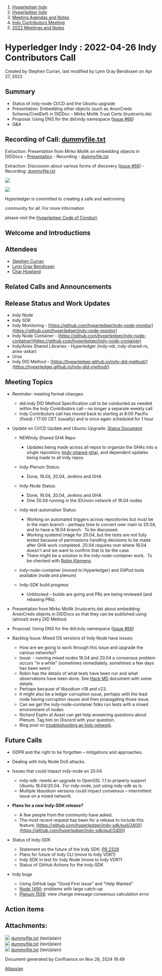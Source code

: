 1. [Hyperledger Indy](index.html)
2. [Hyperledger Indy](Hyperledger-Indy_19464194.html)
3. [Meeting Agendas and Notes](Meeting-Agendas-and-Notes_19464715.html)
4. [Indy Contributors Meeting](Indy-Contributors-Meeting_19464913.html)
5. [2022 Meetings and Notes](2022-Meetings-and-Notes_19465927.html)

# Hyperledger Indy : 2022-04-26 Indy Contributors Call

Created by Stephen Curran, last modified by Lynn Gray Bendixsen on Apr 27, 2022

## Summary

- Status of indy-node CI/CD and the Ubuntu upgrade
- Presentation: Embedding other objects (such as AnonCreds Schema/CredDef) in DIDDoc – Mirko Mollik Trust Certs (trustcerts.de)
- Proposal: Using DNS for the did:indy namespace ([Issue #66](https://github.com/hyperledger/indy-did-method/issues/66))
- Q&amp;A

## Recording of Call: [dummyfile.txt](#)

Extraction: Presentation from Mirko Mollik on embedding objects in DIDDocs - [Presentation](https://docs.google.com/presentation/d/1gY0cD67yvynbnFEStUdoSZf-ZeGbb8xAYuhB7A9O8Go/edit?usp=sharing) - Recording - [dummyfile.txt](#)

Extraction: Discussion about various forms of discovery ([Issue #66](https://github.com/hyperledger/indy-did-method/issues/66)) - Recording: [dummyfile.txt](#)

![](https://wiki.hyperledger.org/download/attachments/29034696/Antitrustnotice.png?version=1&modificationDate=1581695654000&api=v2)

![](https://wiki.hyperledger.org/download/attachments/2392771/welcome.png?version=2&modificationDate=1572450107000&api=v2)

Hyperledger is committed to creating a safe and welcoming

community for all. For more information

please visit the [Hyperledger Code of Conduct](https://lf-hyperledger.atlassian.net/wiki/spaces/HYP/pages/19595281/Hyperledger+Code+of+Conduct).

## Welcome and Introductions

## Attendees

- [Stephen Curran](https://lf-hyperledger.atlassian.net/wiki/people/557058:d676f135-ecd6-465b-b7eb-f87976bf4569?ref=confluence)
- [Lynn Gray Bendixsen](https://lf-hyperledger.atlassian.net/wiki/people/618ec0fbe1b3e0006978ab61?ref=confluence)
- [Char Howland](https://lf-hyperledger.atlassian.net/wiki/people/60998bf1dafdf00068e21bae?ref=confluence)

## Related Calls and Announcements

## Release Status and Work Updates

- Indy Node
- Indy SDK
- Indy Monitoring - [https://github.com/hyperledger/indy-node-monitor](https://github.com/hyperledger/indy-node-monitor)
- Indy Node Container - [https://github.com/hyperledger/indy-node-container](https://github.com/hyperledger/indy-node-container)
- Indy/Aries Shared Libraries - Hyperledger (indy-vdr, indy-shared-rs, aries-askar)
- Ursa
- Indy DID Method – [https://hyperledger.github.io/indy-did-method/](https://hyperledger.github.io/indy-did-method/)

## Meeting Topics

- Reminder: meeting format changes:
  
  - did:indy DID Method Specification call to be conducted as needed within the Indy Contributors call – no longer a separate weekly call
  - Indy Contributors call has moved back to starting at 8:00 Pacific (fixed) / 17:00 CET (usually) and is once again scheduled for 1 hour
- Update on CI/CD Update and Ubuntu Upgrade: [Status Document](https://docs.google.com/document/d/1oBZSm-Ot8cu0Qcod3nhAzI3veEHIy4kJLBVnpO_nbiM/edit?usp=sharing)
  
  - NEWIndy Shared GHA Repo
    
    - Updates being made across all repos to organize the GHAs into a single repository ([indy-shared-gha](https://github.com/hyperledger/indy-shared-gha)), and dependent updates being made to all indy repos
  - Indy-Plenum Status: 
    
    - Done, 16.04, 20.04, Jenkins and GHA
  - Indy-Node Status:
    
    - Done, 16.04, 20.04, Jenkins and GHA
    - One 20.04 running in the IDUnion network of 16.04 nodes
  - indy-test-automation Status:
    
    - Working on automated triggers across repositories but must be in the main branch – perhaps time to convert over main to 20.04, and to have a 16.04 branch.  To be discussed.
    - Working systemd image for 20.04, but the tests are not fully tested because of permissions handling decisions to be made after GHA work completed. 20.04 requires root where 16.04 doesn't and we want to confirm that to be the case.
    - There might be a solution in the indy-node-container work.  To be checked with [Robin Klemens](https://lf-hyperledger.atlassian.net/wiki/people/5b068694a595df5d0a165a66?ref=confluence).
  - indy-node-container (moved to Hyperledger) and GitPod tools available (node and plenum)
  - Indy-SDK build progress
    
    - Unblocked – builds are going and PRs are being reviewed (and rebasing PRs).
- Presentation from Mirko Mollik (trustcerts.de) about embedding AnonCreds objects in DIDDocs so that they can be published using (almost) every DID Method.
- Proposal: Using DNS for the did:indy namespace ([Issue #66](https://github.com/hyperledger/indy-did-method/issues/66))
- Backlog Issue: Mixed OS versions of Indy Node have issues:
  
  - How are we going to work through this issue and upgrade the various networks?
  - Issue: - running mixed nodes 16.04 and 20.04 a consensus problem occurs "in a while" (sometimes immediately, sometimes a few days has been seen)
  - Robin has the details of what tests have been run and what observations have been done. See [Hack MD](https://hackmd.io/GSJnYPt0Q9yFKgoNGWtcMw) document with some details.
  - Perhaps because of libsodium v18 and v23.
  - It might also be a ledger corruption issue, perhaps with the lead node having corruption issues and then propagating those issue.
  - Can we get the indy-node-container folks run tests with a mixed environment of nodes
  - Richard Esplin at Avast can get help answering questions about Plenum. Tag him on Discord with your question.
  - Blog post on [troubleshooting an Indy network](https://www.evernym.com/blog/troubleshooting-an-indy-network/).

## Future Calls

- GDPR and the right to be forgotten – mitigations and approaches.
- Dealing with Indy Node DoS attacks.
- Issues that could impact indy-node on 20.04
  
  - indy-sdk: needs an upgrade to OpenSSL 1.1 to properly support Ubuntu 18.04/20.04.  For indy-node, just using indy-sdk as is.
  - Multiple libsodium versions could impact consensus – intermittent issue on a mixed network.
- **Plans for a new Indy-SDK release?**
  
  - A few people from the community have asked.
  - The most recent request has been for a release to include this feature; [https://github.com/hyperledger/indy-sdk/pull/2400](https://github.com/hyperledger/indy-sdk/pull/2400)

<!--THE END-->

- Status of Indy-SDK
  
  - Statement on the future of the Indy SDK: [PR 2329](https://github.com/hyperledger/indy-sdk/pull/2329)
  - Plans for future of Indy CLI (move to Indy VDR?)
  - Indy SDK in test for Indy Node (move to Indy VDR?)
  - Status of GitHub Actions for the Indy-SDK
- Indy bugs
  
  - Using GitHub tags "Good First Issue" and "Help Wanted"
  - [Node 1490](https://github.com/hyperledger/indy-plenum/issues/1490): problems with large catch-up
  - [Plenum 1506](https://github.com/hyperledger/indy-plenum/issues/1506): view change message consensus calculation error

## Action items

## Attachments:

![](images/icons/bullet_blue.gif) [dummyfile.txt](attachments/19464587/19466144.txt) (text/plain)  
![](images/icons/bullet_blue.gif) [dummyfile.txt](attachments/19464587/19466143.txt) (text/plain)  
![](images/icons/bullet_blue.gif) [dummyfile.txt](attachments/19464587/19466142.txt) (text/plain)

Document generated by Confluence on Nov 26, 2024 16:49

[Atlassian](http://www.atlassian.com/)
